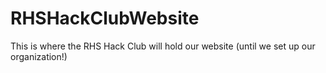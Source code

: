 # RHSHackClubWebsite
This is where the RHS Hack Club will hold our website (until we set up our organization!)
